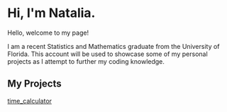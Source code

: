 # Hi, I'm Natalia.

Hello, welcome to my page!

I am a recent Statistics and Mathematics graduate from the University of Florida. This account will be used to showcase some of my personal projects as I attempt to further my coding knowledge.

## My Projects
[time_calculator](https://nprosado.github.io/time_calculator/)
